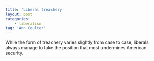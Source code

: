 ```yaml
---
title: 'Liberal treachery'
layout: post
categories:
    - liberalism
tag: 'Ann Coulter'
---
```


While the form of treachery varies slightly from case to case, liberals always manage to take the position that most undermines American security.

